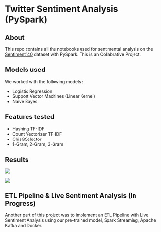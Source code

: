 # Twitter Sentiment Analysis (PySpark)
## About
This repo contains all the notebooks used for sentimental analysis on the [Sentiment140](http://help.sentiment140.com/for-students) dataset with PySpark.
This is an Collabrative Project.


## Models used
We worked with the following models :
- Logistic Regression
- Support Vector Machines (Linear Kernel)
- Naive Bayes
 
## Features tested
- Hashing TF-IDF
- Count Vectorizer TF-IDF
- ChisQSelector
- 1-Gram, 2-Gram, 3-Gram

## Results

<img
     src="https://github.com/Devazc/twitter-sentiment-analysis/blob/main/images/features.png"
     />

<img
     src="https://github.com/Devazc/twitter-sentiment-analysis/blob/main/images/summary.png"
     />
    
## ETL Pipeline & Live Sentiment Analysis (In Progress)
Another part of this project was to implement an ETL Pipeline with Live Sentiment Analysis using our pre-trained model, Spark Streaming, Apache Kafka and Docker.
